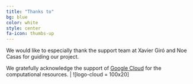```yaml
---
title: "Thanks to"
bg: blue
color: white
style: center
fa-icon: thumbs-up
---
```


We would like to especially thank the support team at Xavier Giró and Noe Casas for guiding our project.

We gratefully acknowledge the support of [Google Cloud](https://cloud.google.com/) for the computational resources. |  ![logo-cloud = 100x20]


[logo-cloud]: ./assets/logos/gcloud.png "Logo of Google Cloud"
